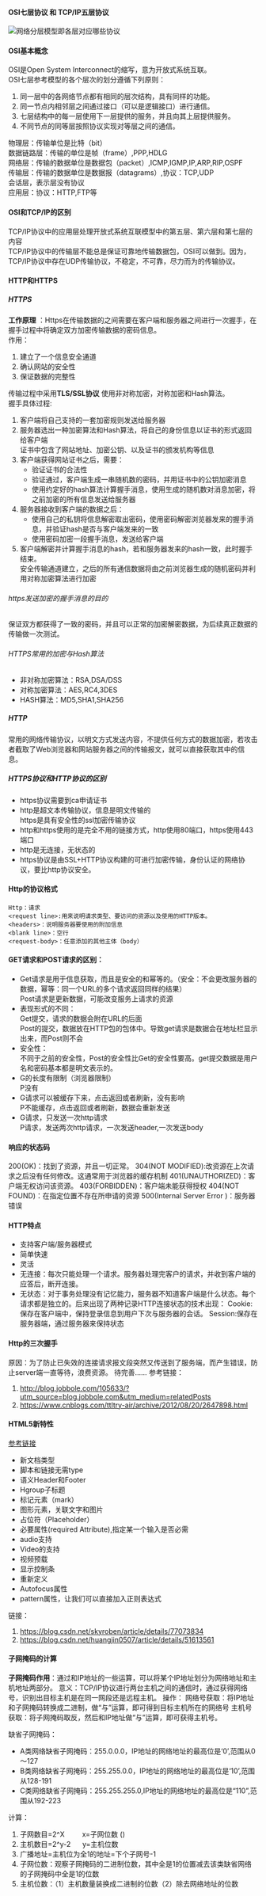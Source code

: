 



#### OSI七层协议 和 TCP/IP五层协议

![网络分层模型即各层对应哪些协议](img/网络分层模型即各层对应哪些协议.png)

#### OSI基本概念

OSI是Open System Interconnect的缩写，意为开放式系统互联。  
OSI七层参考模型的各个层次的划分遵循下列原则：  

1. 同一层中的各网络节点都有相同的层次结构，具有同样的功能。  
2. 同一节点内相邻层之间通过接口（可以是逻辑接口）进行通信。  
3. 七层结构中的每一层使用下一层提供的服务，并且向其上层提供服务。  
4. 不同节点的同等层按照协议实现对等层之间的通信。  

物理层：传输单位是比特（bit）  
数据链路层：传输的单位是帧（frame）,PPP,HDLG  
网络层：传输的数据单位是数据包（packet）,ICMP,IGMP,IP,ARP,RIP,OSPF  
传输层：传输的数据单位是数据报（datagrams）,协议：TCP,UDP  
会话层，表示层没有协议  
应用层：协议：HTTP,FTP等

#### OSI和TCP/IP的区别

TCP/IP协议中的应用层处理开放式系统互联模型中的第五层、第六层和第七层的内容  
TCP/IP协议中的传输层不能总是保证可靠地传输数据包，OSI可以做到。因为，TCP/IP协议中存在UDP传输协议，不稳定，不可靠，尽力而为的传输协议。

#### HTTP和HTTPS

##### HTTPS

**工作原理** ：Https在传输数据的之间需要在客户端和服务器之间进行一次握手，在握手过程中将确定双方加密传输数据的密码信息。  
作用：  
1. 建立了一个信息安全通道  
2. 确认网站的安全性
3. 保证数据的完整性


传输过程中采用**TLS/SSL协议** 使用非对称加密，对称加密和Hash算法。  
握手具体过程:  

1. 客户端将自己支持的一套加密规则发送给服务器  
2. 服务器选出一种加密算法和Hash算法，将自己的身份信息以证书的形式返回给客户端  
   证书中包含了网站地址、加密公钥、以及证书的颁发机构等信息
3. 客户端获得网站证书之后，需要：  
   - 验证证书的合法性
   - 验证通过，客户端生成一串随机数的密码，并用证书中的公钥加密消息
   - 使用约定好的hash算法计算握手消息，使用生成的随机数对消息加密，将之前加密的所有信息发送给服务器
4. 服务器接收到客户端的数据之后：  
   - 使用自己的私钥将信息解密取出密码，使用密码解密浏览器发来的握手消息，并验证hash是否与客户端发来的一致
   - 使用密码加密一段握手消息，发送给客户端
5. 客户端解密并计算握手消息的hash，若和服务器发来的hash一致，此时握手结束。  
   安全传输通道建立，之后的所有通信数据将由之前浏览器生成的随机密码并利用对称加密算法进行加密

###### https发送加密的握手消息的目的

保证双方都获得了一致的密码，并且可以正常的加密解密数据，为后续真正数据的传输做一次测试。

###### HTTPS常用的加密与Hash算法

- 非对称加密算法：RSA,DSA/DSS
- 对称加密算法：AES,RC4,3DES
- HASH算法：MD5,SHA1,SHA256

##### HTTP

常用的网络传输协议，以明文方式发送内容，不提供任何方式的数据加密，若攻击者截取了Web浏览器和网站服务器之间的传输报文，就可以直接获取其中的信息。

##### HTTPS协议和HTTP协议的区别

- https协议需要到ca申请证书
- http是超文本传输协议，信息是明文传输的  
  https是具有安全性的ssl加密传输协议
- http和https使用的是完全不用的链接方式，http使用80端口，https使用443端口
- http是无连接，无状态的
- https协议是由SSL+HTTP协议构建的可进行加密传输，身份认证的网络协议，要比http协议安全。

#### Http的协议格式

```
Http：请求
<request line>:用来说明请求类型、要访问的资源以及使用的HTTP版本。
<headers>：说明服务器要使用的附加信息
<blank line>：空行
<request-body>：任意添加的其他主体（body）
```

#### GET请求和POST请求的区别：

- Get请求是用于信息获取，而且是安全的和幂等的。（安全：不会更改服务器的数据，幂等：同一个URL的多个请求返回同样的结果）  
  Post请求是更新数据，可能改变服务上请求的资源
- 表现形式的不同：  
  Get提交，请求的数据会附在URL的后面  
  Post的提交，数据放在HTTP包的包体中。导致get请求是数据会在地址栏显示出来，而Post则不会
- 安全性：  
  不同于之前的安全性，Post的安全性比Get的安全性要高。get提交数据是用户名和密码基本都是明文表示的。
- G的长度有限制（浏览器限制）  
  P没有
- G请求可以被缓存下来，点击返回或者刷新，没有影响  
  P不能缓存，点击返回或者刷新，数据会重新发送
- G请求，只发送一次http请求  
  P请求，发送两次http请求，一次发送header,一次发送body

#### 响应的状态码

200(OK)：找到了资源，并且一切正常。
304(NOT MODIFIED):改资源在上次请求之后没有任何修改。这通常用于浏览器的缓存机制
401(UNAUTHORIZED)：客户端无权访问该资源。
403(FORBIDDEN)：客户端未能获得授权
404(NOT FOUND)：在指定位置不存在所申请的资源
500(Internal Server Error )：服务器错误

#### HTTP特点

- 支持客户端/服务器模式
- 简单快速
- 灵活
- 无连接：每次只能处理一个请求。服务器处理完客户的请求，并收到客户端的应答后，断开连接。
- 无状态：对于事务处理没有记忆能力，服务器不知道客户端是什么状态。每个请求都是独立的。后来出现了两种记录HTTP连接状态的技术出现：
  Cookie:保存在客户端中，保持登录信息到用户下次与服务器的会话。
  Session:保存在服务器端，通过服务器来保持状态

#### Http的三次握手

原因：为了防止已失效的连接请求报文段突然又传送到了服务端，而产生错误，防止server端一直等待，浪费资源。
待完善……
参考链接：

1.  http://blog.jobbole.com/105633/?utm_source=blog.jobbole.com&utm_medium=relatedPosts
2. https://www.cnblogs.com/ttltry-air/archive/2012/08/20/2647898.html

#### HTML5新特性

[参考链接](https://www.csdn.net/article/2012-02-21/312179)

- 新文档类型
- 脚本和链接无需type
- 语义Header和Footer
- Hgroup子标题
- 标记元素（mark）
- 图形元素，关联文字和图片
- 占位符（Placeholder）
- 必要属性(required Attribute),指定某一个输入是否必需
- audio支持
- Video的支持
- 视频预载
- 显示控制条
- 重新定义<samll>
- Autofocus属性
- pattern属性，让我们可以直接加入正则表达式





链接：

1. https://blog.csdn.net/skyroben/article/details/77073834
2. https://blog.csdn.net/huangjin0507/article/details/51613561

#### 子网掩码的计算

**子网掩码作用**：通过和IP地址的一些运算，可以将某个IP地址划分为网络地址和主机地址两部分。
意义：TCP/IP协议进行两台主机之间的通信时，通过获得网络号，识别出目标主机是在同一网段还是远程主机。
操作：
网络号获取：将IP地址和子网掩码转换成二进制，做“与”运算，即可得到目标主机所在的网络号
主机号获取：将子网掩码取反，然后和IP地址做“与”运算，即可获得主机号。 

缺省子网掩码：

- A类网络缺省子网掩码：255.0.0.0，IP地址的网络地址的最高位是‘0’,范围从0～127 
- B类网络缺省子网掩码：255.255.0.0，IP地址的网络地址的最高位是‘10’,范围从128-191 
- C类网络缺省子网掩码：255.255.255.0,IP地址的网络地址的最高位是“110”,范围从192-223 

计算：

1. 子网数目=2^X         x=子网位数 ()
2. 主机数目=2^y-2      y=主机位数 
3. 广播地址=主机位为全1的地址=下个子网号-1 
4. 子网位数：观察子网掩码的二进制位数，其中全是1的位置减去该类缺省网络的子网掩码中全是1的位数
5. 主机位数：（1）主机数量装换成二进制的位数（2）除去网络地址的位数

